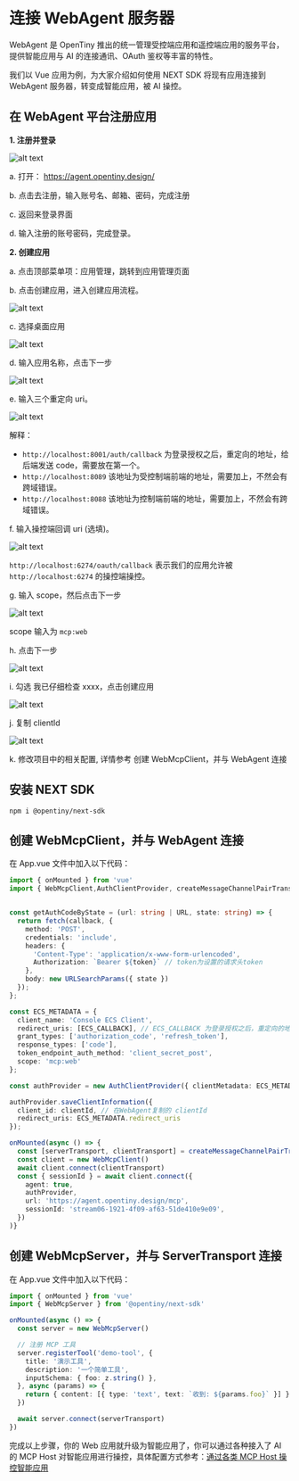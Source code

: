 # 连接 WebAgent 服务器

WebAgent 是 OpenTiny 推出的统一管理受控端应用和遥控端应用的服务平台，提供智能应用与 AI 的连接通讯、OAuth 鉴权等丰富的特性。

我们以 Vue 应用为例，为大家介绍如何使用 NEXT SDK 将现有应用连接到 WebAgent 服务器，转变成智能应用，被 AI 操控。

## 在 WebAgent 平台注册应用

**1. 注册并登录**

![alt text](../assets/images/webAgent/WebAgent1.png)

a. 打开： https://agent.opentiny.design/

b. 点击去注册，输入账号名、邮箱、密码，完成注册

c. 返回来登录界面

d. 输入注册的账号密码，完成登录。

**2. 创建应用**

a. 点击顶部菜单项：应用管理，跳转到应用管理页面

b. 点击创建应用，进入创建应用流程。

![alt text](../assets/images/webAgent/WebAgent2.png)

c. 选择桌面应用

![alt text](../assets/images/webAgent/WebAgent3.png)

d. 输入应用名称，点击下一步

![alt text](../assets/images/webAgent/WebAgent4.png)



e. 输入三个重定向 uri。

![alt text](../assets/images/webAgent/WebAgent5.png)

解释：

- `http://localhost:8001/auth/callback` 为登录授权之后，重定向的地址，给后端发送 code，需要放在第一个。
- `http://localhost:8089`  该地址为受控制端前端的地址，需要加上，不然会有跨域错误。
- `http://localhost:8088`  该地址为控制端前端的地址，需要加上，不然会有跨域错误。

f. 输入操控端回调 uri (选填)。

![alt text](../assets/images/webAgent/WebAgent6.png)

`http://localhost:6274/oauth/callback` 表示我们的应用允许被 `http://localhost:6274` 的操控端操控。

g. 输入 scope，然后点击下一步

![alt text](../assets/images/webAgent/WebAgent7.png)

scope 输入为 `mcp:web`

h. 点击下一步

![alt text](../assets/images/webAgent/WebAgent8.png)

i. 勾选 我已仔细检查 xxxx，点击创建应用

![alt text](../assets/images/webAgent/WebAgent9.png)

j. 复制 clientId

![alt text](../assets/images/webAgent/WebAgent10.png)

k. 修改项目中的相关配置, 详情参考 创建 WebMcpClient，并与 WebAgent 连接

## 安装 NEXT SDK

```shell
npm i @opentiny/next-sdk
```

## 创建 WebMcpClient，并与 WebAgent 连接

在 App.vue 文件中加入以下代码：

```typescript
import { onMounted } from 'vue'
import { WebMcpClient,AuthClientProvider, createMessageChannelPairTransport } from '@opentiny/next-sdk'


const getAuthCodeByState = (url: string | URL, state: string) => {
  return fetch(callback, {
    method: 'POST',
    credentials: 'include',
    headers: {
      'Content-Type': 'application/x-www-form-urlencoded',
      Authorization: `Bearer ${token}` // token为设置的请求头token
    },
    body: new URLSearchParams({ state })
  });
};

const ECS_METADATA = {
  client_name: 'Console ECS Client',
  redirect_uris: [ECS_CALLBACK], // ECS_CALLBACK 为登录授权之后，重定向的地址
  grant_types: ['authorization_code', 'refresh_token'],
  response_types: ['code'],
  token_endpoint_auth_method: 'client_secret_post',
  scope: 'mcp:web'
};

const authProvider = new AuthClientProvider({ clientMetadata: ECS_METADATA, getAuthCodeByState });

authProvider.saveClientInformation({
  client_id: clientId, // 在WebAgent复制的 clientId
  redirect_uris: ECS_METADATA.redirect_uris
});

onMounted(async () => {
  const [serverTransport, clientTransport] = createMessageChannelPairTransport()
  const client = new WebMcpClient()
  await client.connect(clientTransport)
  const { sessionId } = await client.connect({
    agent: true,
    authProvider,
    url: 'https://agent.opentiny.design/mcp',
    sessionId: 'stream06-1921-4f09-af63-51de410e9e09',
  })
)}
```

## 创建 WebMcpServer，并与 ServerTransport 连接

在 App.vue 文件中加入以下代码：

```typescript
import { onMounted } from 'vue'
import { WebMcpServer } from '@opentiny/next-sdk'

onMounted(async () => {
  const server = new WebMcpServer()

  // 注册 MCP 工具
  server.registerTool('demo-tool', {
    title: '演示工具',
    description: '一个简单工具',
    inputSchema: { foo: z.string() },
  }, async (params) => {
    return { content: [{ type: 'text', text: `收到: ${params.foo}` }] }
  })

  await server.connect(serverTransport)
})
```

完成以上步骤，你的 Web 应用就升级为智能应用了，你可以通过各种接入了 AI 的 MCP Host 对智能应用进行操控，具体配置方式参考：[通过各类 MCP Host 操控智能应用](./mcp-host.md)
